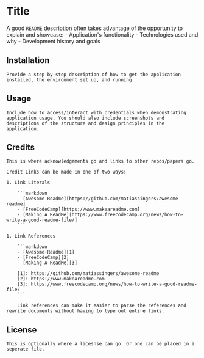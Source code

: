 # Title

A good `README` description often takes advantage of the opportunity to explain and showcase:
    - Application's functionality
    - Technologies used and why
    - Development history and goals
  
## Installation

    Provide a step-by-step description of how to get the application installed, the environment set up, and running.

## Usage

    Include how to access/interact with credentials when demonstrating application usage. You should also include screenshots and descriptions of the structure and design principles in the application.

## Credits

    This is where acknowledgements go and links to other repos/papers go.

    Credit Links can be made in one of two ways:

    1. Link Literals

        ```markdown
        - [Awesome-Readme][https://github.com/matiassingers/awesome-readme]
        - [FreeCodeCamp][https://www.makeareadme.com]
        - [Making A ReadMe][https://www.freecodecamp.org/news/how-to-write-a-good-readme-file/]
        ```

    1. Link References

        ```markdown
        - [Awesome-Readme][1]
        - [FreeCodeCamp][2]
        - [Making A ReadMe][3]

        [1]: https://github.com/matiassingers/awesome-readme
        [2]: https://www.makeareadme.com
        [3]: https://www.freecodecamp.org/news/how-to-write-a-good-readme-file/
        ```

        Link references can make it easier to parse the references and rewrite documents without having to type out entire links.

## License

    This is optionally where a licesnse can go. Or one can be placed in a seperate file.
